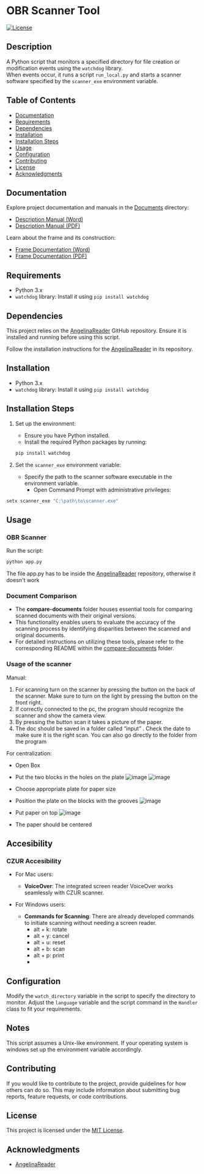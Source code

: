 # OBR Scanner Tool

[![License](https://img.shields.io/badge/License-MIT-blue.svg)](LICENSE)

## Description

A Python script that monitors a specified directory for file creation or modification events using the `watchdog`
library.\
When events occur, it runs a script `run_local.py` and starts a scanner software specified by the `scanner_exe`
environment variable.

## Table of Contents

- [Documentation](#documentation)
- [Requirements](#requirements)
- [Dependencies](#dependencies)
- [Installation](#installation)
- [Installation Steps](#installation-steps)
- [Usage](#usage)
- [Configuration](#configuration)
- [Contributing](#contributing)
- [License](#license)
- [Acknowledgments](#acknowledgments)

## Documentation

Explore project documentation and manuals in the [Documents](Documents) directory:

- [Description Manual (Word)](Documents/Description_Manual.docx)
- [Description Manual (PDF)](Documents/Description_Manual.pdf)

Learn about the frame and its construction:

- [Frame Documentation (Word)](Documents/Frame.docx)
- [Frame Documentation (PDF)](Documents/Frame.pdf)

## Requirements

- Python 3.x
- `watchdog` library: Install it using `pip install watchdog`

## Dependencies

This project relies on the [AngelinaReader](https://github.com/IlyaOvodov/AngelinaReader) GitHub repository. Ensure it
is installed and running before using this script.

Follow the installation instructions for the [AngelinaReader](https://github.com/IlyaOvodov/AngelinaReader) in its
repository.

## Installation

- Python 3.x
- `watchdog` library: Install it using `pip install watchdog`

## Installation Steps

1. Set up the environment:
    - Ensure you have Python installed.
    - Install the required Python packages by running:
   ```bash
   pip install watchdog
   ```

2. Set the `scanner_exe` environment variable:
    - Specify the path to the scanner software executable in the environment variable.
       - Open Command Prompt with administrative privileges:
  ```cmd
  setx scanner_exe "C:\path\to\scanner.exe"
  ```

## Usage

### OBR Scanner


Run the script:

   ```bash
   python app.py
   ```

The file app.py has to be inside the [AngelinaReader](https://github.com/IlyaOvodov/AngelinaReader) repository,
otherwise it doesn't work

### Document Comparison
- The **compare-documents** folder houses essential tools for comparing scanned documents with their original versions.     
- This functionality enables users to evaluate the accuracy of the scanning process by identifying disparities between the scanned and original documents.     
- For detailed instructions on utilizing these tools, please refer to the corresponding README within the [compare-documents](/compare-documents/README.md) folder.

### Usage of the scanner

Manual:

1.	For scanning turn on the scanner by pressing the button on the back of the scanner. Make sure to turn on the light by pressing the button on the front right. 
2.	If correctly connected to the pc, the program should recognize the scanner and show the camera view. 
3.	By pressing the button scan it takes a picture of the paper. 
4.	The doc should be saved in a folder called “input” . Check the date to make sure it is the right scan. You can also go directly to the folder from the program 


For centralization: 
- Open Box
- Put the two blocks in the holes on the plate
  ![image](https://github.com/paatisanchez/obr-scanner/assets/162608488/f3d61505-6c45-41a7-8cfd-22473bd29cea)
![image](https://github.com/paatisanchez/obr-scanner/assets/162608488/d2cfe89b-2aa6-4b24-a93d-e9fe0e188419)

- Choose appropriate plate for paper size 
- Position the plate on the blocks  with the grooves
  ![image](https://github.com/paatisanchez/obr-scanner/assets/162608488/f5f3dacc-a5d6-45c1-a6a4-9fa718ec8358)

- Put paper on top
  ![image](https://github.com/paatisanchez/obr-scanner/assets/162608488/66b0f671-26ea-4359-a010-60fe59cdb13a)

- The paper should be centered

## Accesibility 

### CZUR Accesibility

- For Mac users:
    - **VoiceOver**: The integrated screen reader VoiceOver works seamlessly with CZUR scanner.
  
- For Windows users:
    - **Commands for Scanning**: There are already developed commands to initiate scanning without needing a screen reader.
        - alt + k: rotate
        - alt + y: cancel
        - alt + u: reset
        - alt + b: scan
        - alt + p: print
        - 
## Configuration

Modify the `watch_directory` variable in the script to specify the directory to monitor.
Adjust the `language` variable and the script command in the `Handler` class to fit your requirements.

## Notes

This script assumes a Unix-like environment.
If your operating system is windows set up the environment variable accordingly.

## Contributing

If you would like to contribute to the project, provide guidelines for how others can do so. This may include
information about submitting bug reports, feature requests, or code contributions.

## License

This project is licensed under the [MIT License](LICENSE).

## Acknowledgments

- [AngelinaReader](https://github.com/IlyaOvodov/AngelinaReader)
